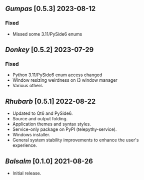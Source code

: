 ## *Gumpas* [0.5.3] 2023-08-12

### Fixed

* Missed some 3.11/PySide6 enums

## *Donkey* [0.5.2] 2023-07-29

### Fixed

* Python 3.11/PySide6 enum access changed
* Window resizing weirdness on i3 window manager
* Various others

## *Rhubarb* [0.5.1] 2022-08-22

* Updated to Qt6 and PySide6.
* Source and output folding.
* Application themes and syntax styles.
* Service-only package on PyPI (telepythy-service).
* Windows installer.
* General system stability improvements to enhance the user's experience.

## *Balsalm* [0.1.0] 2021-08-26

* Initial release.
